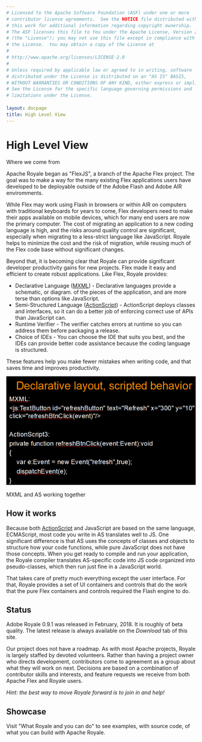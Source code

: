 ```yaml
---
# Licensed to the Apache Software Foundation (ASF) under one or more
# contributor license agreements.  See the NOTICE file distributed with
# this work for additional information regarding copyright ownership.
# The ASF licenses this file to You under the Apache License, Version 2.0
# (the "License"); you may not use this file except in compliance with
# the License.  You may obtain a copy of the License at
# 
# http://www.apache.org/licenses/LICENSE-2.0
# 
# Unless required by applicable law or agreed to in writing, software
# distributed under the License is distributed on an "AS IS" BASIS,
# WITHOUT WARRANTIES OR CONDITIONS OF ANY KIND, either express or implied.
# See the License for the specific language governing permissions and
# limitations under the License.

layout: docpage
title: High Level View
---
```

<!-- Based on material written by Peter Ent and modified by Tom Chiverton: https://cwiki.apache.org/confluence/pages/viewpage.action?pageId=34013930 -->

# High Level View

Where we come from

Apache Royale began as "FlexJS", a branch of the Apache Flex project. The goal was to make a way for the many existing Flex applications users have developed to be deployable outside of the Adobe Flash and Adobe AIR enviromments.

While Flex may work using Flash in browsers or within AIR on computers with traditional keyboards for years to come, Flex developers need to make their apps available on mobile devices, which for many end users are now the primary computer. The cost of migrating an application to a new coding language is high, and the risks around quality control are significant, especially when migrating to a less-strict language like JavaScript. Royale helps to minimize the cost and the risk of migration, while reusing much of the Flex code base without significant changes.

Beyond that, it is becoming clear that Royale can provide significant developer productivity gains for new projects. Flex made it easy and efficient to create robust applications. Like Flex, Royale provides:

- Declarative Language ([MXML](Welcome/Features/MXML.html)) - Declarative languages provide a schematic, or diagram. of the pieces of the application, and are more terse than options like JavaScript.
- Semi-Structured Language ([ActionScript](Welcome/Features/AS3.html)) - ActionScript deploys classes and interfaces, so it can do a better job of enforcing correct use of APIs than JavaScript can.
- Runtime Verifier - The verifier catches errors at runtime so you can address them before packaging a release.
- Choice of IDEs -  You can choose the IDE that suits you best, and the IDEs can provide better code assistance because the coding language is structured.

These features help you make fewer mistakes when writing code, and that saves time and improves productivity.

![How Royale fits together](assets/as-mxmlsnapshot.png)

MXML and AS working together

<!-- Coming soon: LINK TO OM's UPDATED SLIDE SHOW http://events.linuxfoundation.org/sites/events/files/slides/FlexJS_ApacheCon_2015.pdf -->

## How it works
Because both [ActionScript](Welcome/Features/AS3.html) and JavaScript are based on the same language, ECMAScript, most code you write in AS translates well to JS. One significant difference is that AS uses the concepts of classes and objects to structure how your code functions, while pure JavaScript does not have those concepts. When you get ready to compile and run your application, the Royale compiler translates AS-specific code into JS code organized into pseudo-classes, which then run just fine in a JavaScript world.

That takes care of pretty much everything except the user interface. For that, Royale provides a set of UI containers and controls that do the work that the pure Flex containers and controls required the Flash engine to do.

## Status
Adobe Royale 0.9.1 was released in February, 2018. It is roughly of beta quality. The latest release is always available on the *Download* tab of this site.

Our project does not have a roadmap. As with most Apache projects, Royale is largely staffed by devoted volunteers. Rather than having a project owner who directs development, contributors come to agreement as a group about what they will work on next. Decisions are based on a combination of contributor skills and interests, and feature requests we receive from both Apache Flex and Royale users.

*Hint: the best way to move Royale forward is to join in and help!*


## Showcase
Visit "What Royale and you can do" to see examples, with source code, of what you can build with Apache Royale.
